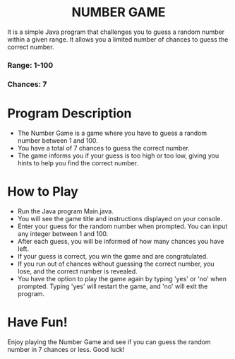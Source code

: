 <h1 align="center">NUMBER GAME</h1>
  
It is a simple Java program that challenges you to guess a random number within a given range. It allows you a limited number of chances to guess the correct number.

### Range: 1-100
### Chances: 7

# Program Description
- The Number Game is a game where you have to guess a random number between 1 and 100.
- You have a total of 7 chances to guess the correct number.
- The game informs you if your guess is too high or too low, giving you hints to help you find the correct number.

# How to Play
- Run the Java program Main.java.
- You will see the game title and instructions displayed on your console.
- Enter your guess for the random number when prompted. You can input any integer between 1 and 100.
- After each guess, you will be informed of how many chances you have left.
- If your guess is correct, you win the game and are congratulated.
- If you run out of chances without guessing the correct number, you lose, and the correct number is revealed.
- You have the option to play the game again by typing 'yes' or 'no' when prompted. Typing 'yes' will restart the game, and 'no' will exit the program.



# Have Fun!
Enjoy playing the Number Game and see if you can guess the random number in 7 chances or less. Good luck!
